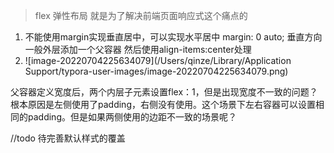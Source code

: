 > flex 弹性布局 就是为了解决前端页面响应式这个痛点的
>

1. 不能使用margin实现垂直居中，可以实现水平居中 margin: 0 auto; 垂直方向一般外层添加一个父容器 然后使用align-items:center处理
2. ![image-20220704225634079](/Users/qinze/Library/Application Support/typora-user-images/image-20220704225634079.png)

​	父容器定义宽度后，两个内层子元素设置flex：1，但是出现宽度不一致的问题？ 根本原因是左侧使用了padding，右侧没有使用。这个场景下左右容器可以设置相同的padding。但是如果两侧使用的边距不一致的场景呢？

//todo
待完善默认样式的覆盖